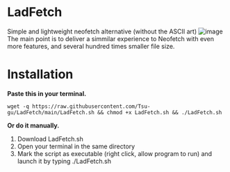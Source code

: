# LadFetch
Simple and lightweight neofetch alternative (without the ASCII art) 
![image](https://user-images.githubusercontent.com/108401269/198312026-6c3588e3-db62-4250-b393-5efda0b127a4.png)
The main point is to deliver a simmilar experience to Neofetch with even more features, and several hundred times smaller file size.

# Installation
**Paste this in your terminal.**

`wget -q https://raw.githubusercontent.com/Tsu-gu/LadFetch/main/LadFetch.sh && chmod +x LadFetch.sh && ./LadFetch.sh`

**Or do it manually.**
1. Download LadFetch.sh
2. Open your terminal in the same directory
3. Mark the script as executable (right click, allow program to run) and launch it by typing ./LadFetch.sh
